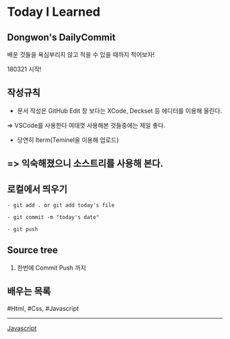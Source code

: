 # Today I Learned 
## Dongwon's DailyCommit
배운 것들을 욕심부리지 않고 적을 수 있을 때까지 적어보자!

180321 시작!


## 작성규칙


* 문서 작성은 GitHub Edit 창 보다는 XCode, Deckset 등 에디터를 이용해 올린다.

=> VSCode를 사용한다 여태껏 사용해본 것들중에는 제일 좋다.

* 당연히 Iterm(Teminel을 이용해 업로드)

=> 익숙해졌으니 소스트리를 사용해 본다.
---

## 로컬에서 띄우기

```
- git add . or git add today's file

- git commit -m "today's date"

- git push

```

## Source tree

1. 한번에 Commit Push 까지

## 배우는 목록

#Html, #Css, #Javascript

---

[Javascript](./FDS5주차/prepareForExam0425.md)

